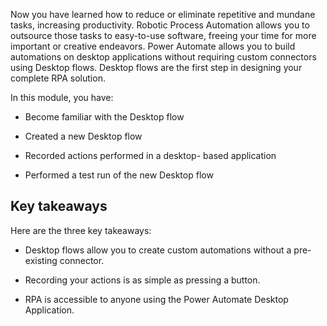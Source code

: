 Now you have learned how to reduce or eliminate repetitive and mundane tasks, increasing productivity. Robotic Process Automation allows you to outsource those tasks to easy-to-use software, freeing your time for more important or creative endeavors. Power Automate allows you to build automations on desktop applications without requiring custom connectors using Desktop flows. Desktop flows are the first step in designing your complete RPA solution.

In this module, you have:

-   Become familiar with the Desktop flow

-   Created a new Desktop flow

-   Recorded actions performed in a desktop- based application

-   Performed a test run of the new Desktop flow

## Key takeaways

Here are the three key takeaways:

- Desktop flows allow you to create custom automations without a pre-existing connector. 

- Recording your actions is as simple as pressing a button.          
                   
- RPA is accessible to anyone using the Power Automate Desktop Application.   
